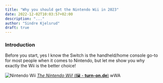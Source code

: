 ```yaml
---
title: "Why you should get the Nintendo Wii in 2023"
date: 2022-12-02T10:03:57+02:00
description: "..."
author: "Sindre Kjelsrud"
draft: true
---
```


### Introduction
Before you start, yes I know the Switch is the handheld/home console go-to for most people when it comes to Nintendo, but let me show you why exactly the Wii is the better choice!

![Nintendo Wii](https://imgs.search.brave.com/5COGLRnPqRDiBEG6YqsG7pe86Tgm1BuUE3n63TZk7RY/rs:fit:1200:1104:1/g:ce/aHR0cHM6Ly93d3cu/dHVybi1vbi5kZS9t/ZWRpYS9jYWNoZS9h/cnRpY2xlX2ltYWdl/X3NsaWRlci9tZWRp/YS9jbXMvMjAxNS8w/Ni93aWkuanBnPzk5/NDE4OQ)
[*The Nintendo Wii!* (🖼️ - **turn-on.de**)](https://www.turn-on.de/article/die-nintendo-wii-u-ist-am-ende-5-gruende-fuer-ihr-scheitern-69517)
                                                                                                                                                                                                 wWA 
